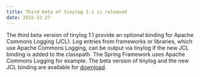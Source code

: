 ```yaml
---
title: Third beta of tinylog 1.1 is released
date: 2015-12-27
---
```


The third beta version of tinylog 1.1 provide an optional binding for Apache Commons Logging (JCL). Log entries from frameworks or libraries, which use Apache Commons Logging, can be output via tinylog if the new JCL binding is added to the classpath. The Spring Framework uses Apache Commons Logging for example. The beta version of tinylog and the new JCL binding are available for [download](download).
